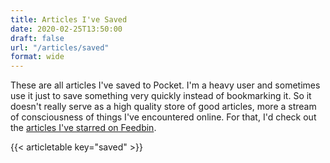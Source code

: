 ```yaml
---
title: Articles I've Saved
date: 2020-02-25T13:50:00
draft: false
url: "/articles/saved"
format: wide
---
```


These are all articles I've saved to Pocket. I'm a heavy user and sometimes use it just to save something very quickly instead of bookmarking it. So it doesn't really serve as a high quality store of good articles, more a stream of consciousness of things I've encountered online. For that, I'd check out the [articles I've starred on Feedbin](/articles/liked).

{{< articletable key="saved" >}}
